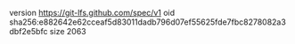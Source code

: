 version https://git-lfs.github.com/spec/v1
oid sha256:e882642e62cceaf5d83011dadb796d07ef55625fde7fbc8278082a3dbf2e5bfc
size 2063
